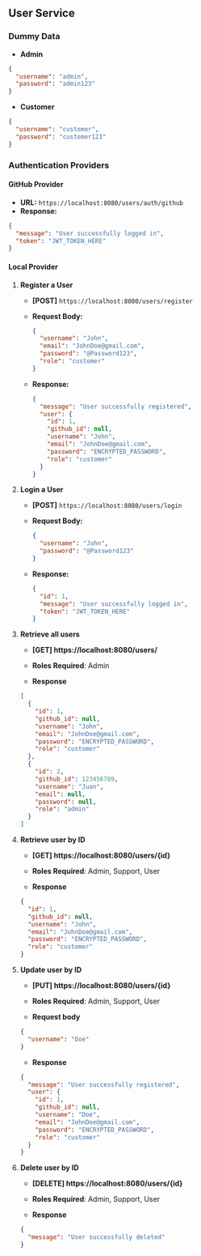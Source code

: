 ## User Service

### Dummy Data

- **Admin**

```json
{
  "username": "admin",
  "password": "admin123"
}
```

- **Customer**

```json
{
  "username": "customer",
  "password": "customer123"
}
```

### Authentication Providers

#### GitHub Provider

- **URL:** `https://localhost:8080/users/auth/github`
- **Response:**

```json
{
  "message": "User successfully logged in",
  "token": "JWT_TOKEN_HERE"
}
```

#### Local Provider

1. **Register a User**

   - **[POST]** `https://localhost:8080/users/register`
   - **Request Body:**

     ```json
     {
       "username": "John",
       "email": "JohnDoe@gmail.com",
       "password": "@Password123",
       "role": "customer"
     }
     ```

   - **Response:**

     ```json
     {
       "message": "User successfully registered",
       "user": {
         "id": 1,
         "github_id": null,
         "username": "John",
         "email": "JohnDoe@gmail.com",
         "password": "ENCRYPTED_PASSWORD",
         "role": "customer"
       }
     }
     ```

2. **Login a User**

   - **[POST]** `https://localhost:8080/users/login`
   - **Request Body:**

     ```json
     {
       "username": "John",
       "password": "@Password123"
     }
     ```

   - **Response:**

     ```json
     {
       "id": 1,
       "message": "User successfully logged in",
       "token": "JWT_TOKEN_HERE"
     }
     ```

3. **Retrieve all users**

   - **[GET] https&#58;//localhost:8080/users/**

   - **Roles Required**: Admin

   - **Response**

   ```json
   [
     {
       "id": 1,
       "github_id": null,
       "username": "John",
       "email": "JohnDoe@gmail.com",
       "password": "ENCRYPTED_PASSWORD",
       "role": "customer"
     },
     {
       "id": 2,
       "github_id": 123456789,
       "username": "Juan",
       "email": null,
       "password": null,
       "role": "admin"
     }
   ]
   ```

4. **Retrieve user by ID**

   - **[GET] https&#58;//localhost:8080/users/{id}**

   - **Roles Required**: Admin, Support, User

   - **Response**

   ```json
   {
     "id": 1,
     "github_id": null,
     "username": "John",
     "email": "JohnDoe@gmail.com",
     "password": "ENCRYPTED_PASSWORD",
     "role": "customer"
   }
   ```

5. **Update user by ID**

   - **[PUT] https&#58;//localhost:8080/users/{id}**

   - **Roles Required**: Admin, Support, User

   - **Request body**

   ```json
   {
     "username": "Doe"
   }
   ```

   - **Response**

   ```json
   {
     "message": "User successfully registered",
     "user": {
       "id": 1,
       "github_id": null,
       "username": "Doe",
       "email": "JohnDoe@gmail.com",
       "password": "ENCRYPTED_PASSWORD",
       "role": "customer"
     }
   }
   ```

6. **Delete user by ID**

   - **[DELETE] https&#58;//localhost:8080/users/{id}**

   - **Roles Required**: Admin, Support, User

   - **Response**

   ```json
   {
     "message": "User successfully deleted"
   }
   ```
